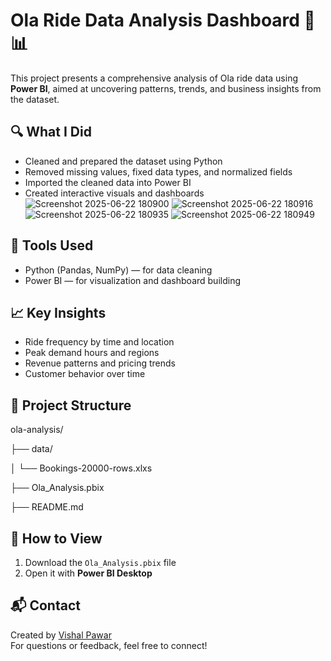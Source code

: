 
# Ola Ride Data Analysis Dashboard 🚖📊

This project presents a comprehensive analysis of Ola ride data using **Power BI**, aimed at uncovering patterns, trends, and business insights from the dataset.

## 🔍 What I Did

- Cleaned and prepared the dataset using Python
- Removed missing values, fixed data types, and normalized fields
- Imported the cleaned data into Power BI
- Created interactive visuals and dashboards
![Screenshot 2025-06-22 180900](https://github.com/user-attachments/assets/5d880334-40b1-4878-936e-5fe93fb9e548)
![Screenshot 2025-06-22 180916](https://github.com/user-attachments/assets/ead0c9b0-c443-4360-b6bb-0376973095ab)
![Screenshot 2025-06-22 180935](https://github.com/user-attachments/assets/375b8ff6-133c-4bbd-8ea9-c528d68720b6)
![Screenshot 2025-06-22 180949](https://github.com/user-attachments/assets/b02004ed-e155-447d-a190-0eabfb350bca)

## 🧰 Tools Used

- Python (Pandas, NumPy) — for data cleaning
- Power BI — for visualization and dashboard building

## 📈 Key Insights

- Ride frequency by time and location
- Peak demand hours and regions
- Revenue patterns and pricing trends
- Customer behavior over time

## 📁 Project Structure

ola-analysis/

├── data/

│ └── Bookings-20000-rows.xlxs


├── Ola_Analysis.pbix

├── README.md



## 🚀 How to View

1. Download the `Ola_Analysis.pbix` file
2. Open it with **Power BI Desktop**

## 📬 Contact

Created by [Vishal Pawar](https://github.com/VishalPawar3696)  
For questions or feedback, feel free to connect!

